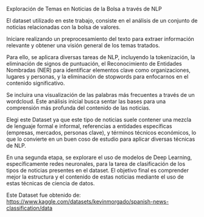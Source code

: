 Exploración de Temas en Noticias de la Bolsa a través de NLP

El dataset utilizado en este trabajo, consiste en el análisis de un conjunto de noticias relacionadas con la bolsa de valores.

Iniciare realizando un preprocesamiento del texto para extraer información relevante y obtener una visión general de los temas tratados.

Para ello, se aplicara diversas tareas de NLP, incluyendo la tokenización, la eliminación de signos de puntuación, el Reconocimiento de Entidades Nombradas (NER) para identificar elementos clave como organizaciones, lugares y personas, y la eliminación de stopwords para enfocarnos en el contenido significativo.

Se incluira una visualización de las palabras más frecuentes a través de un wordcloud. Este análisis inicial busca sentar las bases para una comprensión más profunda del contenido de las noticias.


Elegi este Dataset ya que este tipo de noticias suele contener una mezcla de lenguaje formal e informal, referencias a entidades específicas (empresas, mercados, personas clave), y términos técnicos económicos, lo que lo convierte en un buen coso de estudio para aplicar diversas técnicas de NLP.

En una segunda etapa, se explorare el uso de modelos de Deep Learning, específicamente redes neuronales, para la tarea de clasificación de los tipos de noticias presentes en el dataset. El objetivo final es comprender mejor la estructura y el contenido de estas noticias mediante el uso de estas técnicas de ciencia de datos.


Este Dataset fue obtenido de: https://www.kaggle.com/datasets/kevinmorgado/spanish-news-classification/data
